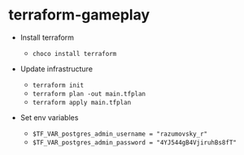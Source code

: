 # terraform-gameplay

- Install terraform
   - `choco install terraform`

- Update infrastructure
   - `terraform init`
   - `terraform plan -out main.tfplan`
   - `terraform apply main.tfplan`
   
- Set env variables
   - `$TF_VAR_postgres_admin_username = "razumovsky_r"`
   - `$TF_VAR_postgres_admin_password = "4YJ544gB4VjiruhBs8fT"`